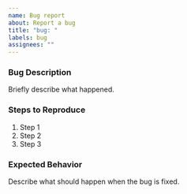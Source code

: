 ```yaml
---
name: Bug report
about: Report a bug
title: "bug: "
labels: bug
assignees: ""
---
```


### Bug Description
Briefly describe what happened.

### Steps to Reproduce
1. Step 1
2. Step 2
3. Step 3

### Expected Behavior
Describe what should happen when the bug is fixed.
